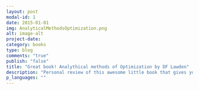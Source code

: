 ```yaml
---
layout: post
modal-id: 1
date: 2015-01-01
img: AnalyticalMethodsOptimization.png
alt: image-alt
project-date: 
category: books
type: blog
comments: "true"
publish: "false"
title: "Great book! Analythical methods of Optimization by DF Lawden"
description: "Personal review of this awesome little book that gives you an introduction to the calculus of variations and optimal control"
p_languages: ""
---
```

